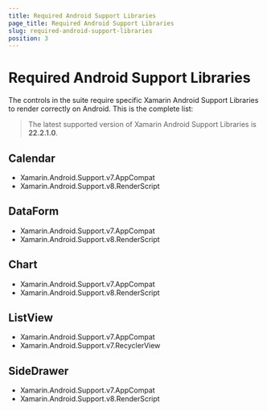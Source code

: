 ```yaml
---
title: Required Android Support Libraries
page_title: Required Android Support Libraries
slug: required-android-support-libraries
position: 3
---
```


# Required Android Support Libraries

The controls in the suite require specific Xamarin Android Support Libraries to render correctly on Android. This is the complete list:

> The latest supported version of Xamarin Android Support Libraries is **22.2.1.0**.

## Calendar

* Xamarin.Android.Support.v7.AppCompat
* Xamarin.Android.Support.v8.RenderScript

## DataForm

* Xamarin.Android.Support.v7.AppCompat
* Xamarin.Android.Support.v8.RenderScript

## Chart

* Xamarin.Android.Support.v7.AppCompat
* Xamarin.Android.Support.v8.RenderScript

## ListView

* Xamarin.Android.Support.v7.AppCompat
* Xamarin.Android.Support.v7.RecyclerView

## SideDrawer

* Xamarin.Android.Support.v7.AppCompat
* Xamarin.Android.Support.v8.RenderScript
